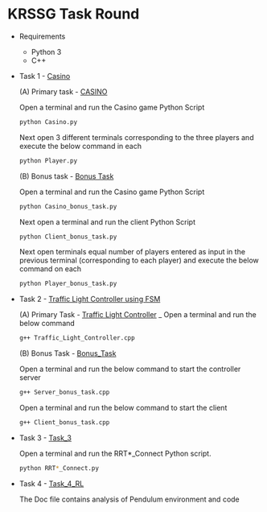 # KRSSG Task Round

* Requirements
    * Python 3
    * C++

* Task 1 - [Casino](./Casino)

    (A) Primary task - [CASINO](./Casino/Casino)

    Open a terminal and run the Casino game Python Script
    ```sh
    python Casino.py
    ```

    Next open 3 different terminals corresponding to the three players and execute the below command in each
    ```sh
    python Player.py
    ```

    (B) Bonus task - [Bonus Task](./Casino/Bonus_Task)

    Open a terminal and run the Casino game Python Script
    ```sh
    python Casino_bonus_task.py
    ```

    Next open a terminal and run the client Python Script
    ```sh
    python Client_bonus_task.py
    ```

    Next open terminals equal number of players entered as input in the previous terminal (corresponding to each player) and execute the below command on each
    ```sh
    python Player_bonus_task.py
    ```

* Task 2 - [Traffic Light Controller using FSM](./Traffic_Light_Controller)

    (A) Primary Task - [Traffic Light Controller](./Traffic_Light_Controller/FSM)
_
    Open a terminal and run the below command
    ```sh
    g++ Traffic_Light_Controller.cpp
    ```

    (B) Bonus Task - [Bonus_Task](./Traffic_Light_Controller/Bonus_Task)

    Open a terminal and run the below command to start the controller server
    ```sh
    g++ Server_bonus_task.cpp
    ```

    Open a terminal and run the below command to start the client
    ```sh
    g++ Client_bonus_task.cpp
   ```
* Task 3 - [Task_3](./RRT*_Connect)

    Open a terminal and run the RRT*_Connect Python script.
    ```sh
    python RRT*_Connect.py
    ```

* Task 4 - [Task_4_RL](./Pendulum)

    The Doc file contains analysis of Pendulum environment and code